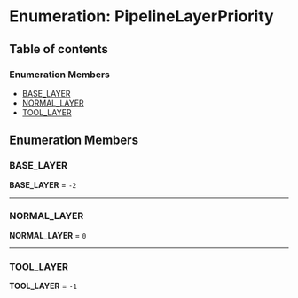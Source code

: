# Enumeration: PipelineLayerPriority

## Table of contents

### Enumeration Members

* [BASE\_LAYER](/auto-docs/fixed-layout-editor/enums/PipelineLayerPriority.md#base_layer)
* [NORMAL\_LAYER](/auto-docs/fixed-layout-editor/enums/PipelineLayerPriority.md#normal_layer)
* [TOOL\_LAYER](/auto-docs/fixed-layout-editor/enums/PipelineLayerPriority.md#tool_layer)

## Enumeration Members

### BASE\_LAYER

**BASE\_LAYER** = `-2`

***

### NORMAL\_LAYER

**NORMAL\_LAYER** = `0`

***

### TOOL\_LAYER

**TOOL\_LAYER** = `-1`
